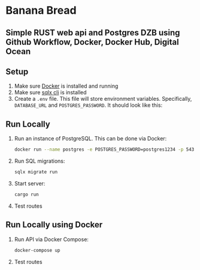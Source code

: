 # Banana Bread

## Simple RUST web api and Postgres DZB using Github Workflow, Docker, Docker Hub, Digital Ocean

## Setup

1. Make sure [Docker](https://www.docker.com/) is installed and running
2. Make sure [sqlx cli](https://crates.io/crates/sqlx-cli) is installed
3. Create a `.env` file. This file will store environment variables. Specifically, `DATABASE_URL` and `POSTGRES_PASSWORD`. It should look like this:

## Run Locally

1. Run an instance of PostgreSQL. This can be done via Docker:
   ```bash
   docker run --name postgres -e POSTGRES_PASSWORD=postgres1234 -p 5432:5432 -d postgres:17.2-alpine
   ```
2. Run SQL migrations:
   ```bash
   sqlx migrate run
   ```
3. Start server:
   ```bash
   cargo run
   ```
4. Test routes

## Run Locally using Docker

1. Run API via Docker Compose:
   ```bash
   docker-compose up
   ```
2. Test routes
